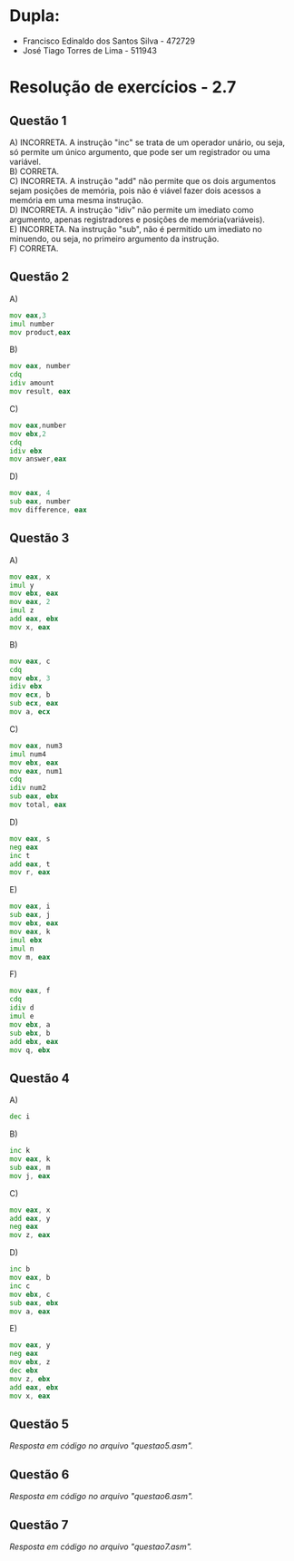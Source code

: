 # Dupla:
- Francisco Edinaldo dos Santos Silva   -    472729
- José Tiago Torres de Lima - 511943

#  Resolução de exercícios - 2.7 

##  Questão 1 
A) INCORRETA. A instrução "inc" se trata de um operador unário, ou seja, só permite um único argumento, que pode ser um registrador ou uma variável.  
B) CORRETA.  
C) INCORRETA. A instrução "add" não permite que os dois argumentos sejam posições de memória, pois não é viável fazer dois acessos a memória em uma mesma instrução.  
D) INCORRETA. A instrução "idiv" não permite um imediato como argumento, apenas registradores e posições de memória(variáveis).  
E) INCORRETA. Na instrução "sub", não é permitido um imediato no minuendo, ou seja, no primeiro argumento da instrução.  
F) CORRETA. 

## Questão 2
A)
```asm
mov eax,3
imul number
mov product,eax
```
B)
```asm
mov eax, number
cdq
idiv amount
mov result, eax
```
C)
```asm
mov eax,number
mov ebx,2
cdq
idiv ebx
mov answer,eax
```
D)
```asm
mov eax, 4
sub eax, number  
mov difference, eax
```

## Questão 3
A)
```asm
mov eax, x
imul y
mov ebx, eax
mov eax, 2
imul z
add eax, ebx
mov x, eax
```
B) 
```asm
mov eax, c
cdq 
mov ebx, 3
idiv ebx
mov ecx, b
sub ecx, eax
mov a, ecx
```
C)
```asm
mov eax, num3
imul num4
mov ebx, eax
mov eax, num1
cdq
idiv num2
sub eax, ebx
mov total, eax
```  
D) 
```asm
mov eax, s
neg eax
inc t
add eax, t
mov r, eax
```
E)
```asm
mov eax, i
sub eax, j
mov ebx, eax
mov eax, k 
imul ebx
imul n
mov m, eax
```
F)
```asm
mov eax, f 
cdq
idiv d 
imul e 
mov ebx, a 
sub ebx, b 
add ebx, eax
mov q, ebx
```

## Questão 4
A)
```asm
dec i
```
B)
```asm
inc k
mov eax, k
sub eax, m
mov j, eax
```
C)
```asm
mov eax, x
add eax, y
neg eax
mov z, eax
```
D)
```asm
inc b
mov eax, b
inc c
mov ebx, c
sub eax, ebx
mov a, eax
```
E)
```asm
mov eax, y
neg eax
mov ebx, z
dec ebx
mov z, ebx
add eax, ebx
mov x, eax

```

## Questão 5
*Resposta em código no arquivo "questao5.asm".*

## Questão 6
*Resposta em código no arquivo "questao6.asm".*

## Questão 7
*Resposta em código no arquivo "questao7.asm".*

